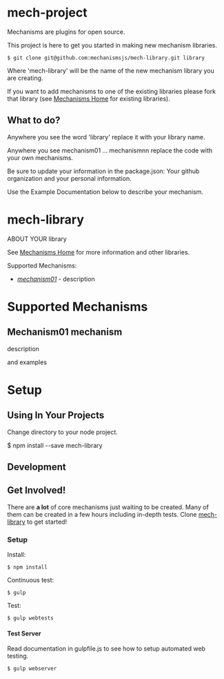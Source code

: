 # mech-project

Mechanisms are plugins for open source.

This project is here to get you started in making new mechanism libraries.

```
$ git clone git@github.com:mechanismsjs/mech-library.git library
```

Where 'mech-library' will be the name of the new mechanism library you are creating.

If you want to add mechanisms to one of the existing libraries please fork that library (see [Mechanisms Home][mech-home-link] for existing libraries).

## What to do?

Anywhere you see the word 'library' replace it with your library name.

Anywhere you see mechanism01 ... mechanismnn replace the code with your own mechanisms.

Be sure to update your information in the package.json: Your github organization and your personal information.

Use the Example Documentation below to describe your mechanism.

[mech-home-link]: https://github.com/mechanisms/mech "Home repository for mechanisms"

# mech-library

ABOUT YOUR library

See [Mechanisms Home][mech-home-link] for more information and other libraries.

Supported Mechanisms:

* *[mechanism01](#mechanism01-mechanism)* - description

# Supported Mechanisms

## <a name="mechanism01-mechanism"></a> Mechanism01 mechanism

description

and examples

# Setup

## Using In Your Projects

Change directory to your node project.

$ npm install --save mech-library

## Development

## Get Involved!

There are **a lot** of core mechanisms just waiting to be created. Many of them can be created in a few hours including in-depth tests. Clone [mech-library][mech-library-link] to get started!

### Setup

Install:

```
$ npm install
```

Continuous test:

```
$ gulp
```

Test:

```
$ gulp webtests
```

#### Test Server

Read documentation in gulpfile.js to see how to setup automated web testing.

```
$ gulp webserver
```

[mech-library-link]: https://github.com/mechanismsjs/mech-library "Clone to easily create new mechanism libraries"
